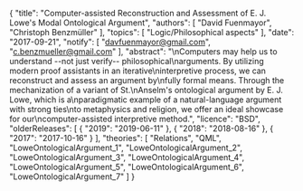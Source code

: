 {
    "title": "Computer-assisted Reconstruction and Assessment of E. J. Lowe's Modal Ontological Argument",
    "authors": [
        "David Fuenmayor",
        "Christoph Benzmüller"
    ],
    "topics": [
        "Logic/Philosophical aspects"
    ],
    "date": "2017-09-21",
    "notify": [
        "davfuenmayor@gmail.com",
        "c.benzmueller@gmail.com"
    ],
    "abstract": "\nComputers may help us to understand --not just verify-- philosophical\narguments. By utilizing modern proof assistants in an iterative\ninterpretive process, we can reconstruct and assess an argument by\nfully formal means. Through the mechanization of a variant of St.\nAnselm's ontological argument by E. J. Lowe, which is a\nparadigmatic example of a natural-language argument with strong ties\nto metaphysics and religion, we offer an ideal showcase for our\ncomputer-assisted interpretive method.",
    "licence": "BSD",
    "olderReleases": [
        {
            "2019": "2019-06-11"
        },
        {
            "2018": "2018-08-16"
        },
        {
            "2017": "2017-10-16"
        }
    ],
    "theories": [
        "Relations",
        "QML",
        "LoweOntologicalArgument_1",
        "LoweOntologicalArgument_2",
        "LoweOntologicalArgument_3",
        "LoweOntologicalArgument_4",
        "LoweOntologicalArgument_5",
        "LoweOntologicalArgument_6",
        "LoweOntologicalArgument_7"
    ]
}